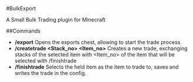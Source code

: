 #BulkExport

A Small Bulk Trading plugin for Minecraft

##Commands

* **/export** Opens the exports chest, allowing to start the trade process
* **/createtrade <Stack_no> <Item_no>** Creates a new trade, exchanging <Stack-no> stacks of the selected item with <Item_no> of the item that will be selected with /finishtrade
* **/finishtrade** Selects the held item as the item to trade to, saves and writes the trade in the config.